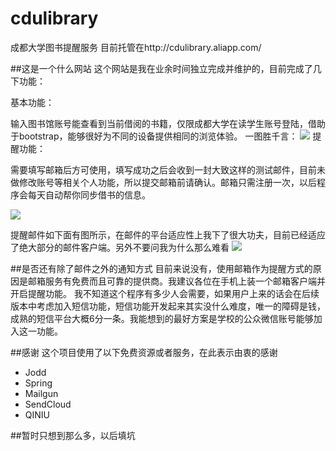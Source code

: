 # cdulibrary
成都大学图书提醒服务
目前托管在http://cdulibrary.aliapp.com/

##这是一个什么网站
这个网站是我在业余时间独立完成并维护的，目前完成了几下功能：

基本功能：

输入图书馆账号能查看到当前借阅的书籍，仅限成都大学在读学生账号登陆，借助于bootstrap，能够很好为不同的设备提供相同的浏览体验。
一图胜千言：
![](http://7xawrk.com1.z0.glb.clouddn.com/CDUlibrary_01.png)
提醒功能：

需要填写邮箱后方可使用，填写成功之后会收到一封大致这样的测试邮件，目前未做修改账号等相关个人功能，所以提交邮箱前请确认。邮箱只需注册一次，以后程序会每天自动帮你同步借书的信息。
 
![](http://7xawrk.com1.z0.glb.clouddn.com/CDUlibrary_mail1.png)

提醒邮件如下面有图所示，在邮件的平台适应性上我下了很大功夫，目前已经适应了绝大部分的邮件客户端。另外不要问我为什么那么难看
![](http://7xawrk.com1.z0.glb.clouddn.com/CDUlibrary_mail2.png)

##是否还有除了邮件之外的通知方式
目前来说没有，使用邮箱作为提醒方式的原因是邮箱服务有免费而且可靠的提供商。我建议各位在手机上装一个邮箱客户端并开启提醒功能。
我不知道这个程序有多少人会需要，如果用户上来的话会在后续版本中考虑加入短信功能，短信功能开发起来其实没什么难度，唯一的障碍是钱，成熟的短信平台大概6分一条。我能想到的最好方案是学校的公众微信账号能够加入这一功能。

##感谢
这个项目使用了以下免费资源或者服务，在此表示由衷的感谢
 - Jodd
 - Spring
 - Mailgun
 - SendCloud
 - QINIU

##暂时只想到那么多，以后填坑
